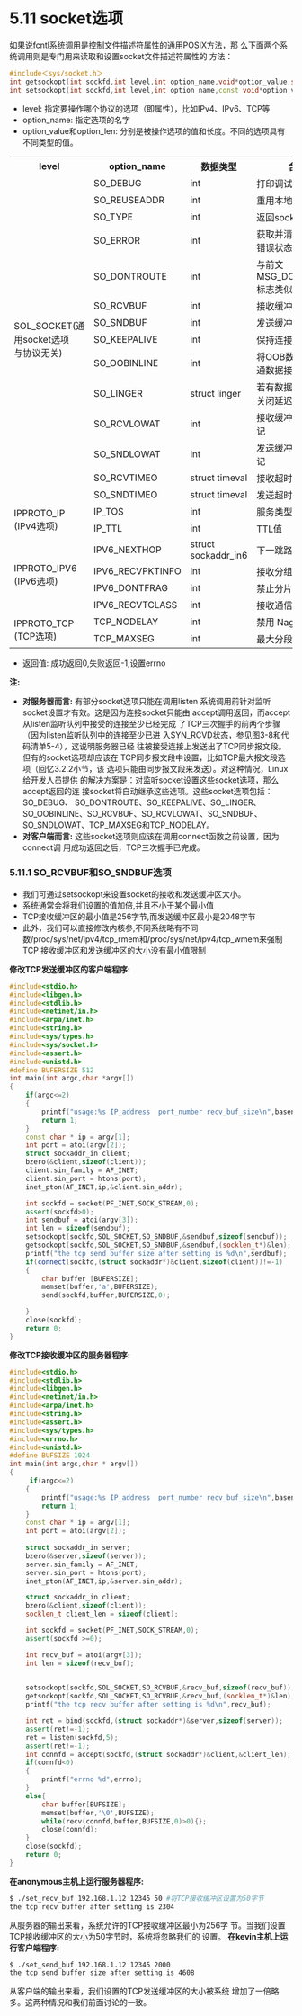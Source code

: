 # 5.11 socket选项
如果说fcntl系统调用是控制文件描述符属性的通用POSIX方法，那
么下面两个系统调用则是专门用来读取和设置socket文件描述符属性的
方法：
``````C++
#include＜sys/socket.h＞
int getsockopt(int sockfd,int level,int option_name,void*option_value,socklen_t*restrict option_len);
int setsockopt(int sockfd,int level,int option_name,const void*option_value,socklen_t option_len);
``````
* level: 指定要操作哪个协议的选项（即属性），比如IPv4、IPv6、TCP等
* option_name: 指定选项的名字
* option_value和option_len: 分别是被操作选项的值和长度。不同的选项具有不同类型的值。



<table>
  <tr>
    <th>level</th>
    <th>option_name</th>
    <th>数据类型</th>
    <th>含义</th>
  </tr>
  <tr>
    <td rowspan="14">SOL_SOCKET(通用socket选项<br>与协议无关)</td>
    <td>SO_DEBUG</td>
    <td>int</td>
    <td>打印调试信息</td>
  </tr>
  <tr>
    <td>SO_REUSEADDR</td>
    <td>int</td>
    <td>重用本地地址</td>
  </tr>
  <tr>
    <td>SO_TYPE</td>
    <td>int</td>
    <td>返回socket的类型</td>
  </tr>
  <tr>
    <td>SO_ERROR</td>  
    <td>int</td>
    <td>获取并清除socket错误状态</td>
  </tr>
  <tr>
    <td>SO_DONTROUTE</td>
    <td>int</td>
    <td>与前文MSG_DONTROUTE标志类似</td>
  </tr>
  <tr>
    <td>SO_RCVBUF</td>
    <td>int</td>
    <td>接收缓冲区大小</td>
  </tr>
  <tr>
    <td>SO_SNDBUF</td>
    <td>int</td>
    <td>发送缓冲区大小</td>
  </tr>
  <tr>
    <td>SO_KEEPALIVE</td>
    <td>int</td>
    <td>保持连接</td>
  </tr>
  <tr>
    <td>SO_OOBINLINE</td>
    <td>int</td>
    <td>将OOB数据放入普通数据接收缓冲区</td>
  </tr>
  <tr>
    <td>SO_LINGER</td>
    <td>struct linger</td>
    <td>若有数据待发送,将关闭延迟</td>
  </tr>
  <tr>
    <td>SO_RCVLOWAT</td>
    <td>int</td>
    <td>接收缓冲区低水位标记</td>
  </tr>
  <tr>
    <td>SO_SNDLOWAT</td>
    <td>int</td>
    <td>发送缓冲区低水位标记</td>
  </tr>
  <tr>
    <td>SO_RCVTIMEO</td>
    <td>struct timeval</td>
    <td>接收超时</td>
  </tr>
  <tr>
    <td>SO_SNDTIMEO</td>
    <td>struct timeval</td>
    <td>发送超时</td>
  </tr>
  <tr>
    <td rowspan="2">IPPROTO_IP<br>(IPv4选项)</td>
    <td>IP_TOS</td>
    <td>int</td>
    <td>服务类型</td>
  </tr>
  <tr>
    <td>IP_TTL</td>
    <td>int</td>
    <td>TTL值</td>
  </tr>
  <tr>
    <td rowspan="4">IPPROTO_IPV6<br>(IPv6选项)</td>
    <td>IPV6_NEXTHOP</td>
    <td>struct sockaddr_in6</td>
    <td>下一跳路由IP地址</td>
  </tr>
  <tr>
    <td>IPV6_RECVPKTINFO</td>
    <td>int</td>
    <td>接收分组信息</td>
  </tr>
  <tr>
    <td>IPV6_DONTFRAG</td>
    <td>int</td>
    <td>禁止分片</td>
  </tr>
  <tr>
    <td>IPV6_RECVTCLASS</td>
    <td>int</td>
    <td>接收通信类型</td>
  </tr>
  <tr>
    <td rowspan="2">IPPROTO_TCP<br>(TCP选项)</td>
    <td>TCP_NODELAY</td>
    <td>int</td>
    <td>禁用 Nagle算法</td>
  </tr>
  <tr>
    <td>TCP_MAXSEG</td>
    <td>int</td>
    <td>最大分段大小</td>
  </tr>  
</table>

* 返回值: 成功返回0,失败返回-1,设置errno

**注:**
* **对服务器而言:** 有部分socket选项只能在调用listen
系统调用前针对监听socket设置才有效。这是因为连接socket只能由
accept调用返回，而accept从listen监听队列中接受的连接至少已经完成
了TCP三次握手的前两个步骤（因为listen监听队列中的连接至少已进
入SYN_RCVD状态，参见图3-8和代码清单5-4），这说明服务器已经
往被接受连接上发送出了TCP同步报文段。但有的socket选项却应该在
TCP同步报文段中设置，比如TCP最大报文段选项（回忆3.2.2小节，该
选项只能由同步报文段来发送）。对这种情况，Linux给开发人员提供
的解决方案是：对监听socket设置这些socket选项，那么accept返回的连
接socket将自动继承这些选项。这些socket选项包括：SO_DEBUG、
SO_DONTROUTE、SO_KEEPALIVE、SO_LINGER、
SO_OOBINLINE、SO_RCVBUF、SO_RCVLOWAT、SO_SNDBUF、
SO_SNDLOWAT、TCP_MAXSEG和TCP_NODELAY。
* **对客户端而言:** 这些socket选项则应该在调用connect函数之前设置，因为connect调
用成功返回之后，TCP三次握手已完成。


### 5.11.1 SO_RCVBUF和SO_SNDBUF选项

* 我们可通过setsockopt来设置socket的接收和发送缓冲区大小。
* 系统通常会将我们设置的值加倍,并且不小于某个最小值
* TCP接收缓冲区的最小值是256字节,而发送缓冲区最小是2048字节
* 此外，我们可以直接修改内核参,不同系统略有不同
数/proc/sys/net/ipv4/tcp_rmem和/proc/sys/net/ipv4/tcp_wmem来强制TCP
接收缓冲区和发送缓冲区的大小没有最小值限制

**修改TCP发送缓冲区的客户端程序:**
```C++
#include<stdio.h>
#include<libgen.h>
#include<stdlib.h>
#include<netinet/in.h>
#include<arpa/inet.h>
#include<string.h>
#include<sys/types.h>
#include<sys/socket.h>
#include<assert.h>
#include<unistd.h>
#define BUFERSIZE 512
int main(int argc,char *argv[])
{
    if(argc<=2)
    {
        printf("usage:%s IP_address  port_number recv_buf_size\n",basename(argv[0]));
        return 1;
    }
    const char * ip = argv[1];
    int port = atoi(argv[2]);
    struct sockaddr_in client;
    bzero(&client,sizeof(client));
    client.sin_family = AF_INET;
    client.sin_port = htons(port);
    inet_pton(AF_INET,ip,&client.sin_addr);

    int sockfd = socket(PF_INET,SOCK_STREAM,0);
    assert(sockfd>0);
    int sendbuf = atoi(argv[3]);
    int len = sizeof(sendbuf);
    setsockopt(sockfd,SOL_SOCKET,SO_SNDBUF,&sendbuf,sizeof(sendbuf));
    getsockopt(sockfd,SOL_SOCKET,SO_SNDBUF,&sendbuf,(socklen_t*)&len);
    printf("the tcp send buffer size after setting is %d\n",sendbuf);
    if(connect(sockfd,(struct sockaddr*)&client,sizeof(client))!=-1)
    {
        char buffer [BUFERSIZE];
        memset(buffer,'a',BUFERSIZE);
        send(sockfd,buffer,BUFERSIZE,0);

    }
    close(sockfd);
    return 0;
}
``````
**修改TCP接收缓冲区的服务器程序:**
```C++
#include<stdio.h>
#include<stdlib.h>
#include<libgen.h>
#include<netinet/in.h>
#include<arpa/inet.h>
#include<string.h>
#include<assert.h>
#include<sys/types.h>
#include<errno.h>
#include<unistd.h>
#define BUFSIZE 1024
int main(int argc,char * argv[])
{
     if(argc<=2)
    {
        printf("usage:%s IP_address  port_number recv_buf_size\n",basename(argv[0]));
        return 1;
    }
    const char * ip = argv[1];
    int port = atoi(argv[2]);
    
    struct sockaddr_in server;
    bzero(&server,sizeof(server));
    server.sin_family = AF_INET;
    server.sin_port = htons(port);
    inet_pton(AF_INET,ip,&server.sin_addr);

    struct sockaddr_in client;
    bzero(&client,sizeof(client));
    socklen_t client_len = sizeof(client);

    int sockfd = socket(PF_INET,SOCK_STREAM,0);
    assert(sockfd >=0);

    int recv_buf = atoi(argv[3]);
    int len = sizeof(recv_buf);
  

    setsockopt(sockfd,SOL_SOCKET,SO_RCVBUF,&recv_buf,sizeof(recv_buf));
    getsockopt(sockfd,SOL_SOCKET,SO_RCVBUF,&recv_buf,(socklen_t*)&len);
    printf("the tcp recv buffer after setting is %d\n",recv_buf);

    int ret = bind(sockfd,(struct sockaddr*)&server,sizeof(server));
    assert(ret!=-1);
    ret = listen(sockfd,5);
    assert(ret!=-1);
    int connfd = accept(sockfd,(struct sockaddr*)&client,&client_len);
    if(connfd<0)
    {
        printf("errno %d",errno);
    }
    else{
        char buffer[BUFSIZE];
        memset(buffer,'\0',BUFSIZE);
        while(recv(connfd,buffer,BUFSIZE,0)>0){};
        close(connfd);
    }
    close(sockfd);
    return 0;
}
``````

**在anonymous主机上运行服务器程序:**
``````bash
$ ./set_recv_buf 192.168.1.12 12345 50 #将TCP接收缓冲区设置为50字节
the tcp recv buffer after setting is 2304
``````
从服务器的输出来看，系统允许的TCP接收缓冲区最小为256字
节。当我们设置TCP接收缓冲区的大小为50字节时，系统将忽略我们的
设置。
**在kevin主机上运行客户端程序:**
``````bash
$ ./set_send_buf 192.168.1.12 12345 2000
the tcp send buffer size after setting is 4608
``````
从客户端的输出来看，我们设置的TCP发送缓冲区的大小被系统
增加了一倍略多。这两种情况和我们前面讨论的一致。


